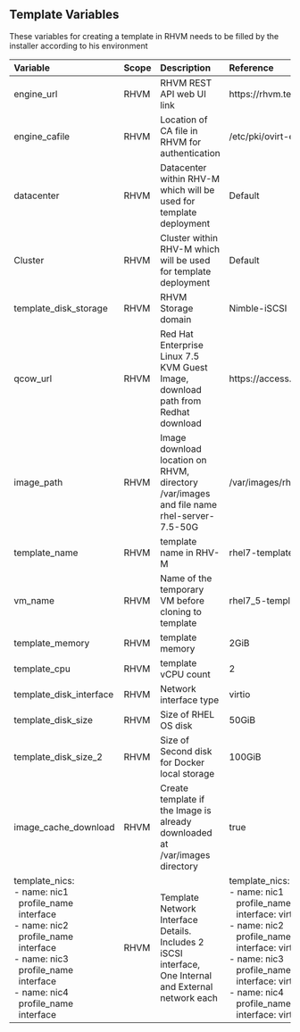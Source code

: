 
## Template Variables

These variables for creating a template in RHVM needs to be filled by the installer according to his environment

| Variable                |  Scope          | Description                              |  Reference                                      |
|:----------------------- |:----------------| :----------------------------------------|:------------------------------------------------|
| engine_url              | RHVM           | RHVM REST API web UI link                | ht<span>tps://rhvm.tennet.com/ovirt-engine/api  |
| engine_cafile           | RHVM           | Location of CA file in RHVM for authentication | /etc/pki/ovirt-engine/ca.pem        |
| datacenter              | RHVM           | Datacenter within RHV-M which will be used for template deployment | Default         |
| Cluster                 | RHVM           | Cluster within RHV-M which will be used for template deployment| Default              |
| template_disk_storage   | RHVM           | RHVM Storage domain  | Nimble-iSCSI |
| qcow_url                | RHVM           | Red Hat Enterprise Linux 7.5 KVM Guest Image, download path from Redhat download | ht<span>tps\://access.cdn.redhat.com/path_to_your_download|
| image_path              | RHVM           | Image download location on RHVM, directory /var/images and file name  rhel-server-7.5-50G | /var/images/rhel-server-7.5-50G |
| template_name           | RHVM           | template name in RHV-M | rhel7-template_7.5_2d-50G |
| vm_name                 | RHVM           | Name of the temporary VM before cloning to template | rhel7_5-template_vm |
| template_memory         | RHVM           | template memory |  2GiB |
| template_cpu            | RHVM           | template vCPU count | 2 |
| template_disk_interface | RHVM           | Network interface type | virtio |
| template_disk_size      | RHVM           | Size of RHEL OS disk | 50GiB |
| template_disk_size_2    | RHVM           | Size of Second disk for Docker local storage | 100GiB |
| image_cache_download    | RHVM           | Create template if the Image is already downloaded at /var/images directory | true |
| template_nics:  <br/>- name: nic1 <br/>  &nbsp;&nbsp;profile_name <br/> &nbsp;&nbsp;interface  <br/>- name: nic2 <br/>  &nbsp;&nbsp;profile_name <br/> &nbsp;&nbsp;interface <br/>- name: nic3 <br/>  &nbsp;&nbsp;profile_name <br/> &nbsp;&nbsp;interface<br/>- name: nic4 <br/>  &nbsp;&nbsp;profile_name <br/> &nbsp;&nbsp;interface| RHVM       | Template Network Interface Details. <br/> Includes 2 iSCSI interface, <br/> One Internal and External network each | template_nics:<br/>- name: nic1 <br/>   &nbsp;&nbsp; profile_name: ovirtmgmt <br/>   &nbsp;&nbsp; interface: virtio <br/>  - name: nic2<br/>   &nbsp;&nbsp; profile_name: iscsi_a<br/>   &nbsp;&nbsp; interface: virtio<br/>  - name: nic3<br/>   &nbsp;&nbsp; profile_name: iscsi_b<br/>   &nbsp;&nbsp; interface: virtio<br/>  - name: nic4<br/>   &nbsp;&nbsp; profile_name: Datacenter<br/>   &nbsp;&nbsp; interface: virtio<br/> |                                                  
                                                                                 
                
                                                                        
